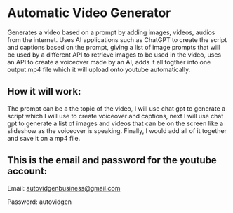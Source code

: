 # Automatic Video Generator

Generates a video based on a prompt by adding images, videos, audios from the internet. Uses AI applications such as ChatGPT to create the script and captions based on the prompt, giving a list of image prompts that will be used by a different API to retrieve images to be used in the video, uses an API to create a voiceover made by an AI, adds it all togther into one output.mp4 file which it will upload onto youtube automatically.

## **How it will work:**

The prompt can be a the topic of the video, I will use chat gpt to generate a script which I will use to create voiceover and captions, next I will use chat gpt to generate a list of images and videos that can be on the screen like a slideshow as the voiceover is speaking. Finally, I would add all of it together and save it on a mp4 file.

## **This is the email and password for the youtube account:**

  Email: autovidgenbusiness@gmail.com
  
  Password: autovidgen
